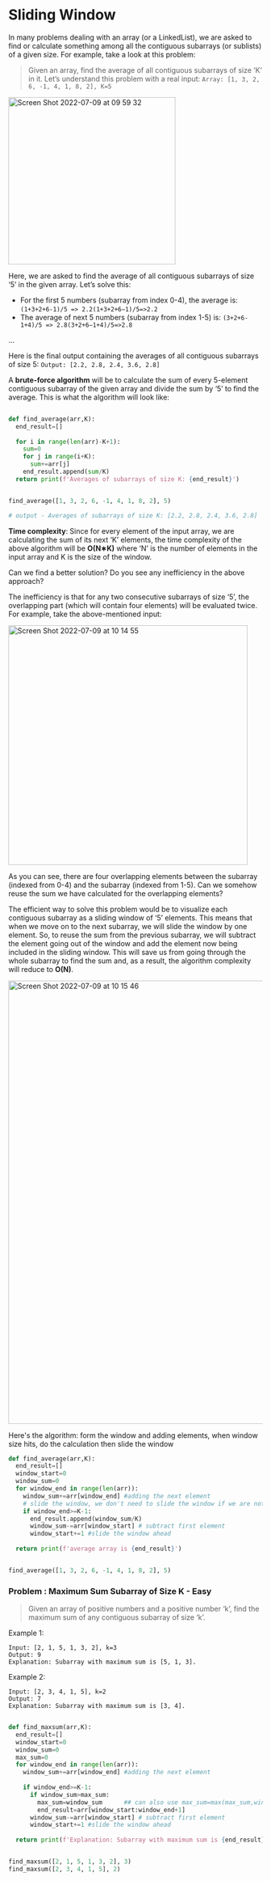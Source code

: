 # Sliding Window

In many problems dealing with an array (or a LinkedList), we are asked to find or calculate something among all the contiguous subarrays (or sublists) of a given size. For example, take a look at this problem:

> Given an array, find the average of all contiguous subarrays of size ‘K’ in it. 
> Let’s understand this problem with a real input: `Array: [1, 3, 2, 6, -1, 4, 1, 8, 2], K=5`


<img width="331" alt="Screen Shot 2022-07-09 at 09 59 32" src="https://user-images.githubusercontent.com/103771536/178109008-e7e30e05-de62-42eb-8091-384a7787325c.png">

Here, we are asked to find the average of all contiguous subarrays of size ‘5’ in the given array. Let’s solve this:

- For the first 5 numbers (subarray from index 0-4), the average is: `(1+3+2+6-1)/5 => 2.2(1+3+2+6−1)/5=>2.2`
- The average of next 5 numbers (subarray from index 1-5) is: `(3+2+6-1+4)/5 => 2.8(3+2+6−1+4)/5=>2.8`

...

Here is the final output containing the averages of all contiguous subarrays of size 5: `Output: [2.2, 2.8, 2.4, 3.6, 2.8]`


A **brute-force algorithm** will be to calculate the sum of every 5-element contiguous subarray of the given array and divide the sum by ‘5’ to find the average. This is what the algorithm will look like:

```python

def find_average(arr,K):
  end_result=[]
  
  for i in range(len(arr)-K+1):
    sum=0
    for j in range(i+K):
      sum+=arr[j]
    end_result.append(sum/K)
  return print(f'Averages of subarrays of size K: {end_result}')


find_average([1, 3, 2, 6, -1, 4, 1, 8, 2], 5)

# output - Averages of subarrays of size K: [2.2, 2.8, 2.4, 3.6, 2.8]
```

**Time complexity**: Since for every element of the input array, we are calculating the sum of its next ‘K’ elements, the time complexity of the above algorithm will be **O(N∗K)** where ‘N’ is the number of elements in the input array and K is the size of the window.

Can we find a better solution? Do you see any inefficiency in the above approach?

The inefficiency is that for any two consecutive subarrays of size ‘5’, the overlapping part (which will contain four elements) will be evaluated twice. For example, take the above-mentioned input:


<img width="474" alt="Screen Shot 2022-07-09 at 10 14 55" src="https://user-images.githubusercontent.com/103771536/178109591-93ee3946-6a02-41b9-908a-79d1448f3fe1.png">

As you can see, there are four overlapping elements between the subarray (indexed from 0-4) and the subarray (indexed from 1-5). Can we somehow reuse the sum we have calculated for the overlapping elements?

The efficient way to solve this problem would be to visualize each contiguous subarray as a sliding window of ‘5’ elements. This means that when we move on to the next subarray, we will slide the window by one element. So, to reuse the sum from the previous subarray, we will subtract the element going out of the window and add the element now being included in the sliding window. This will save us from going through the whole subarray to find the sum and, as a result, the algorithm complexity will reduce to **O(N)**.

<img width="877" alt="Screen Shot 2022-07-09 at 10 15 46" src="https://user-images.githubusercontent.com/103771536/178109624-a7253324-5f33-4e61-9ec6-189b7df8e8ca.png">

Here's the algorithm: form the window and adding elements, when window size hits, do the calculation then slide the window

```python
def find_average(arr,K):
  end_result=[]
  window_start=0
  window_sum=0
  for window_end in range(len(arr)):
    window_sum+=arr[window_end] #adding the next element
    # slide the window, we don't need to slide the window if we are not hitting the window size K
    if window_end>=K-1:
      end_result.append(window_sum/K)
      window_sum-=arr[window_start] # subtract first element
      window_start+=1 #slide the window ahead
      
  return print(f'average array is {end_result}')


find_average([1, 3, 2, 6, -1, 4, 1, 8, 2], 5)
```

### Problem : Maximum Sum Subarray of Size K - Easy

> Given an array of positive numbers and a positive number ‘k’, find the maximum sum of any contiguous subarray of size ‘k’.

Example 1:
```
Input: [2, 1, 5, 1, 3, 2], k=3 
Output: 9
Explanation: Subarray with maximum sum is [5, 1, 3].
```

Example 2:
```
Input: [2, 3, 4, 1, 5], k=2 
Output: 7
Explanation: Subarray with maximum sum is [3, 4].
```
```python

def find_maxsum(arr,K):
  end_result=[]
  window_start=0
  window_sum=0
  max_sum=0
  for window_end in range(len(arr)):
    window_sum+=arr[window_end] #adding the next element
   
    if window_end>=K-1:
      if window_sum>max_sum:
        max_sum=window_sum      ## can also use max_sum=max(max_sum,window_sum) to updated max_sum, but won't get the subarray
        end_result=arr[window_start:window_end+1]
      window_sum-=arr[window_start] # subtract first element
      window_start+=1 #slide the window ahead
      
  return print(f'Explanation: Subarray with maximum sum is {end_result} \nOutput is {max_sum}')


find_maxsum([2, 1, 5, 1, 3, 2], 3)
find_maxsum([2, 3, 4, 1, 5], 2)
```



























